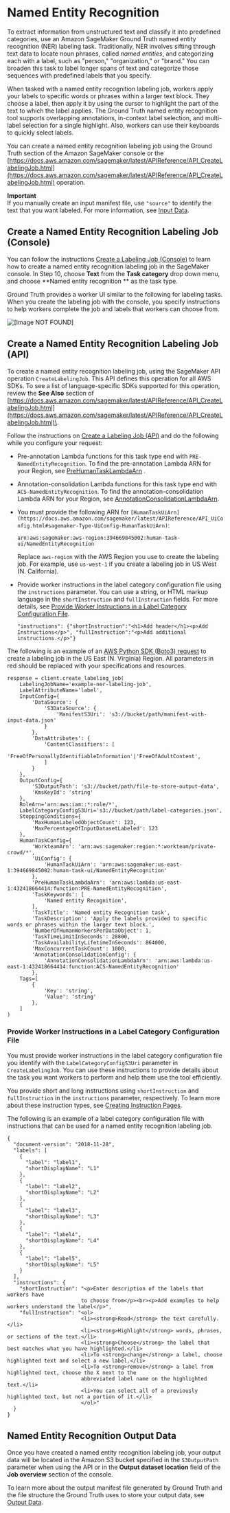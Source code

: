 # Named Entity Recognition<a name="sms-named-entity-recg"></a>

To extract information from unstructured text and classify it into predefined categories, use an Amazon SageMaker Ground Truth named entity recognition \(NER\) labeling task\. Traditionally, NER involves sifting through text data to locate noun phrases, called *named entities*, and categorizing each with a label, such as "person," "organization," or "brand\." You can broaden this task to label longer spans of text and categorize those sequences with predefined labels that you specify\.

When tasked with a named entity recognition labeling job, workers apply your labels to specific words or phrases within a larger text block\. They choose a label, then apply it by using the cursor to highlight the part of the text to which the label applies\. The Ground Truth named entity recognition tool supports overlapping annotations, in\-context label selection, and multi\-label selection for a single highlight\. Also, workers can use their keyboards to quickly select labels\.

You can create a named entity recognition labeling job using the Ground Truth section of the Amazon SageMaker console or the [https://docs.aws.amazon.com/sagemaker/latest/APIReference/API_CreateLabelingJob.html](https://docs.aws.amazon.com/sagemaker/latest/APIReference/API_CreateLabelingJob.html) operation\.

**Important**  
If you manually create an input manifest file, use `"source"` to identify the text that you want labeled\. For more information, see [Input Data](sms-data-input.md)\.

## Create a Named Entity Recognition Labeling Job \(Console\)<a name="sms-creating-ner-console"></a>

You can follow the instructions [Create a Labeling Job \(Console\)](sms-create-labeling-job-console.md) to learn how to create a named entity recognition labeling job in the SageMaker console\. In Step 10, choose **Text** from the **Task category** drop down menu, and choose **Named entity recognition ** as the task type\. 

Ground Truth provides a worker UI similar to the following for labeling tasks\. When you create the labeling job with the console, you specify instructions to help workers complete the job and labels that workers can choose from\. 

![\[Image NOT FOUND\]](http://docs.aws.amazon.com/sagemaker/latest/dg/images/sms/gifs/nertool.gif)

## Create a Named Entity Recognition Labeling Job \(API\)<a name="sms-creating-ner-api"></a>

To create a named entity recognition labeling job, using the SageMaker API operation `CreateLabelingJob`\. This API defines this operation for all AWS SDKs\. To see a list of language\-specific SDKs supported for this operation, review the **See Also** section of [https://docs.aws.amazon.com/sagemaker/latest/APIReference/API_CreateLabelingJob.html](https://docs.aws.amazon.com/sagemaker/latest/APIReference/API_CreateLabelingJob.html)\.

Follow the instructions on [Create a Labeling Job \(API\)](sms-create-labeling-job-api.md) and do the following while you configure your request:
+ Pre\-annotation Lambda functions for this task type end with `PRE-NamedEntityRecognition`\. To find the pre\-annotation Lambda ARN for your Region, see [PreHumanTaskLambdaArn](https://docs.aws.amazon.com/sagemaker/latest/dg/API_HumanTaskConfig.html#SageMaker-Type-HumanTaskConfig-PreHumanTaskLambdaArn) \. 
+ Annotation\-consolidation Lambda functions for this task type end with `ACS-NamedEntityRecognition`\. To find the annotation\-consolidation Lambda ARN for your Region, see [AnnotationConsolidationLambdaArn](https://docs.aws.amazon.com/sagemaker/latest/dg/API_AnnotationConsolidationConfig.html#SageMaker-Type-AnnotationConsolidationConfig-AnnotationConsolidationLambdaArn)\. 
+ You must provide the following ARN for `[HumanTaskUiArn](https://docs.aws.amazon.com/sagemaker/latest/APIReference/API_UiConfig.html#sagemaker-Type-UiConfig-HumanTaskUiArn)`:

  ```
  arn:aws:sagemaker:aws-region:394669845002:human-task-ui/NamedEntityRecognition
  ```

  Replace `aws-region` with the AWS Region you use to create the labeling job\. For example, use `us-west-1` if you create a labeling job in US West \(N\. California\)\. 
+ Provide worker instructions in the label category configuration file using the `instructions` parameter\. You can use a string, or HTML markup language in the `shortInstruction` and `fullInstruction` fields\. For more details, see [Provide Worker Instructions in a Label Category Configuration File](#worker-instructions-ner)\.

  ```
  "instructions": {"shortInstruction":"<h1>Add header</h1><p>Add Instructions</p>", "fullInstruction":"<p>Add additional instructions.</p>"}
  ```

The following is an example of an [AWS Python SDK \(Boto3\) request](https://boto3.amazonaws.com/v1/documentation/api/latest/reference/services/sagemaker.html#SageMaker.Client.create_labeling_job) to create a labeling job in the US East \(N\. Virginia\) Region\. All parameters in red should be replaced with your specifications and resources\. 

```
response = client.create_labeling_job(
    LabelingJobName='example-ner-labeling-job',
    LabelAttributeName='label',
    InputConfig={
        'DataSource': {
            'S3DataSource': {
                'ManifestS3Uri': 's3://bucket/path/manifest-with-input-data.json'
            }
        },
        'DataAttributes': {
            'ContentClassifiers': [
                'FreeOfPersonallyIdentifiableInformation'|'FreeOfAdultContent',
            ]
        }
    },
    OutputConfig={
        'S3OutputPath': 's3://bucket/path/file-to-store-output-data',
        'KmsKeyId': 'string'
    },
    RoleArn='arn:aws:iam::*:role/*',
    LabelCategoryConfigS3Uri='s3://bucket/path/label-categories.json',
    StoppingConditions={
        'MaxHumanLabeledObjectCount': 123,
        'MaxPercentageOfInputDatasetLabeled': 123
    },
    HumanTaskConfig={
        'WorkteamArn': 'arn:aws:sagemaker:region:*:workteam/private-crowd/*',
        'UiConfig': {
            'HumanTaskUiArn': 'arn:aws:sagemaker:us-east-1:394669845002:human-task-ui/NamedEntityRecognition'
        },
        'PreHumanTaskLambdaArn': 'arn:aws:lambda:us-east-1:432418664414:function:PRE-NamedEntityRecognition',
        'TaskKeywords': [
            'Named entity Recognition',
        ],
        'TaskTitle': 'Named entity Recognition task',
        'TaskDescription': 'Apply the labels provided to specific words or phrases within the larger text block.',
        'NumberOfHumanWorkersPerDataObject': 1,
        'TaskTimeLimitInSeconds': 28800,
        'TaskAvailabilityLifetimeInSeconds': 864000,
        'MaxConcurrentTaskCount': 1000,
        'AnnotationConsolidationConfig': {
            'AnnotationConsolidationLambdaArn': 'arn:aws:lambda:us-east-1:432418664414:function:ACS-NamedEntityRecognition'
        },
    Tags=[
        {
            'Key': 'string',
            'Value': 'string'
        },
    ]
)
```

### Provide Worker Instructions in a Label Category Configuration File<a name="worker-instructions-ner"></a>

You must provide worker instructions in the label category configuration file you identify with the `LabelCategoryConfigS3Uri` parameter in `CreateLabelingJob`\. You can use these instructions to provide details about the task you want workers to perform and help them use the tool efficiently\.

You provide short and long instructions using `shortInstruction` and `fullInstruction` in the `instructions` parameter, respectively\. To learn more about these instruction types, see [Creating Instruction Pages](sms-creating-instruction-pages.md)\.

The following is an example of a label category configuration file with instructions that can be used for a named entity recognition labeling job\.

```
{
  "document-version": "2018-11-28",
  "labels": [
    {
      "label": "label1",
      "shortDisplayName": "L1"
    },
    {
      "label": "label2",
      "shortDisplayName": "L2"
    },
    {
      "label": "label3",
      "shortDisplayName": "L3"
    },
    {
      "label": "label4",
      "shortDisplayName": "L4"
    },
    {
      "label": "label5",
      "shortDisplayName": "L5"
    }
  ],
  "instructions": {
    "shortInstruction": "<p>Enter description of the labels that workers have 
                        to choose from</p><br><p>Add examples to help workers understand the label</p>",
    "fullInstruction": "<ol>
                        <li><strong>Read</strong> the text carefully.</li>
                        <li><strong>Highlight</strong> words, phrases, or sections of the text.</li>
                        <li><strong>Choose</strong> the label that best matches what you have highlighted.</li>
                        <li>To <strong>change</strong> a label, choose highlighted text and select a new label.</li>
                        <li>To <strong>remove</strong> a label from highlighted text, choose the X next to the 
                        abbreviated label name on the highlighted text.</li>
                        <li>You can select all of a previously highlighted text, but not a portion of it.</li>
                        </ol>"
  }
}
```

## Named Entity Recognition Output Data<a name="sms-ner-output-data"></a>

Once you have created a named entity recognition labeling job, your output data will be located in the Amazon S3 bucket specified in the `S3OutputPath` parameter when using the API or in the **Output dataset location** field of the **Job overview** section of the console\. 

To learn more about the output manifest file generated by Ground Truth and the file structure the Ground Truth uses to store your output data, see [Output Data](sms-data-output.md)\. 